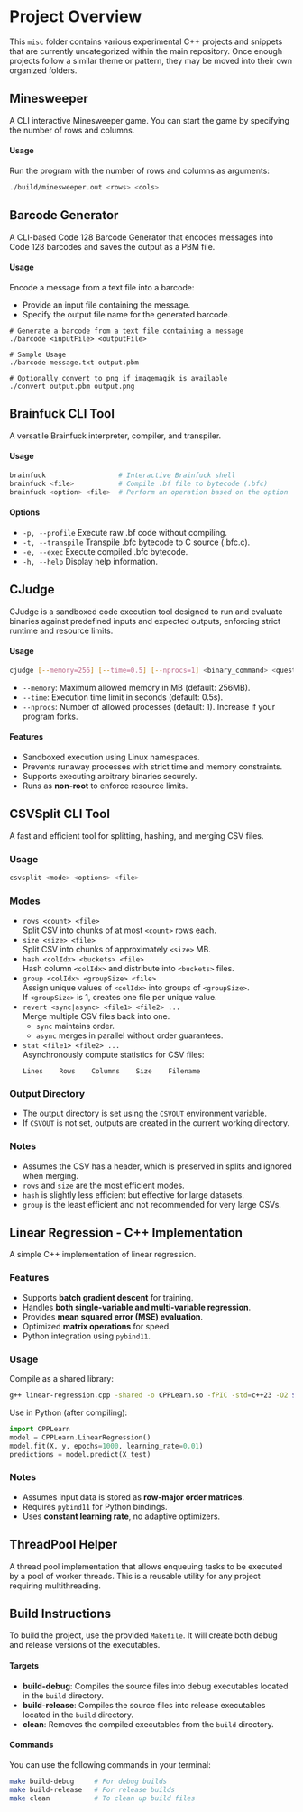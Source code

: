 # Project Overview

This `misc` folder contains various experimental C++ projects and snippets that are currently uncategorized within the main repository. Once enough projects follow a similar theme or pattern, they may be moved into their own organized folders.

## Minesweeper

A CLI interactive Minesweeper game. You can start the game by specifying the number of rows and columns.

#### Usage

Run the program with the number of rows and columns as arguments:

```bash
./build/minesweeper.out <rows> <cols>
```

## Barcode Generator

A CLI-based Code 128 Barcode Generator that encodes messages into Code 128 barcodes and saves the output as a PBM file.

#### Usage

Encode a message from a text file into a barcode:

- Provide an input file containing the message.
- Specify the output file name for the generated barcode.

```
# Generate a barcode from a text file containing a message
./barcode <inputFile> <outputFile>

# Sample Usage
./barcode message.txt output.pbm

# Optionally convert to png if imagemagik is available
./convert output.pbm output.png
```

## Brainfuck CLI Tool

A versatile Brainfuck interpreter, compiler, and transpiler.

#### Usage
```bash
brainfuck                  # Interactive Brainfuck shell
brainfuck <file>           # Compile .bf file to bytecode (.bfc)
brainfuck <option> <file>  # Perform an operation based on the option
```

#### Options
- `-p, --profile`   Execute raw .bf code without compiling.
- `-t, --transpile` Transpile .bfc bytecode to C source (.bfc.c).
- `-e, --exec`      Execute compiled .bfc bytecode.
- `-h, --help`      Display help information.

## CJudge

CJudge is a sandboxed code execution tool designed to run and evaluate binaries against predefined inputs and expected outputs, enforcing strict runtime and resource limits.  

#### **Usage**  
```bash
cjudge [--memory=256] [--time=0.5] [--nprocs=1] <binary_command> <questions_file> <answers_file>
```
- `--memory`: Maximum allowed memory in MB (default: 256MB).  
- `--time`: Execution time limit in seconds (default: 0.5s).  
- `--nprocs`: Number of allowed processes (default: 1). Increase if your program forks.  

#### **Features**  
- Sandboxed execution using Linux namespaces.  
- Prevents runaway processes with strict time and memory constraints.  
- Supports executing arbitrary binaries securely.  
- Runs as **non-root** to enforce resource limits.

## CSVSplit CLI Tool  

A fast and efficient tool for splitting, hashing, and merging CSV files.  

### **Usage**  
```bash
csvsplit <mode> <options> <file>  
```

### **Modes**  
- `rows <count> <file>`  
  Split CSV into chunks of at most `<count>` rows each.  
- `size <size> <file>`  
  Split CSV into chunks of approximately `<size>` MB.  
- `hash <colIdx> <buckets> <file>`  
  Hash column `<colIdx>` and distribute into `<buckets>` files.  
- `group <colIdx> <groupSize> <file>`  
  Assign unique values of `<colIdx>` into groups of `<groupSize>`.  
  If `<groupSize>` is 1, creates one file per unique value.  
- `revert <sync|async> <file1> <file2> ...`  
  Merge multiple CSV files back into one.  
  - `sync` maintains order.  
  - `async` merges in parallel without order guarantees.  
- `stat <file1> <file2> ...`  
  Asynchronously compute statistics for CSV files:  
  ```
  Lines    Rows    Columns    Size    Filename
  ```

### **Output Directory**  
- The output directory is set using the `CSVOUT` environment variable.  
- If `CSVOUT` is not set, outputs are created in the current working directory.  

### **Notes**  
- Assumes the CSV has a header, which is preserved in splits and ignored when merging.  
- `rows` and `size` are the most efficient modes.  
- `hash` is slightly less efficient but effective for large datasets.  
- `group` is the least efficient and not recommended for very large CSVs.  

## **Linear Regression - C++ Implementation**  

A simple C++ implementation of linear regression.

### **Features**  
- Supports **batch gradient descent** for training.  
- Handles **both single-variable and multi-variable regression**.  
- Provides **mean squared error (MSE) evaluation**.  
- Optimized **matrix operations** for speed.
- Python integration using `pybind11`.  

### **Usage**  
Compile as a shared library:  
```bash
g++ linear-regression.cpp -shared -o CPPLearn.so -fPIC -std=c++23 -O2 $(python3-config --includes --ldflags)
```
Use in Python (after compiling):  
```python
import CPPLearn
model = CPPLearn.LinearRegression()
model.fit(X, y, epochs=1000, learning_rate=0.01)
predictions = model.predict(X_test)
```

### **Notes**  
- Assumes input data is stored as **row-major order matrices**.  
- Requires `pybind11` for Python bindings.  
- Uses **constant learning rate**, no adaptive optimizers.  

## ThreadPool Helper

A thread pool implementation that allows enqueuing tasks to be executed by a pool of worker threads. This is a reusable utility for any project requiring multithreading.

## Build Instructions

To build the project, use the provided `Makefile`. It will create both debug and release versions of the executables.

#### Targets

- **build-debug**: Compiles the source files into debug executables located in the `build` directory.
- **build-release**: Compiles the source files into release executables located in the `build` directory.
- **clean**: Removes the compiled executables from the `build` directory.

#### Commands

You can use the following commands in your terminal:

```bash
make build-debug     # For debug builds
make build-release   # For release builds
make clean           # To clean up build files
```
